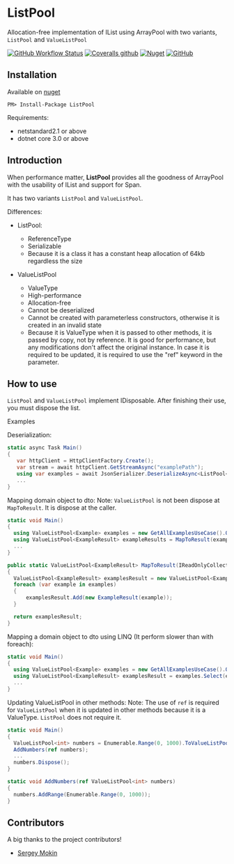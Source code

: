 # ListPool

Allocation-free implementation of IList using ArrayPool with two variants, `ListPool` and `ValueListPool`

[![GitHub Workflow Status](https://img.shields.io/github/workflow/status/faustodavid/ListPool/Build)](https://github.com/faustodavid/ListPool/actions)
[![Coveralls github](https://img.shields.io/coveralls/github/faustodavid/ListPool)](https://coveralls.io/github/faustodavid/ListPool)
[![Nuget](https://img.shields.io/nuget/v/ListPool)](https://www.nuget.org/packages/ListPool/)
[![GitHub](https://img.shields.io/github/license/faustodavid/ListPool)](https://github.com/faustodavid/ListPool/blob/master/LICENSE)


## Installation

Available on [nuget](https://www.nuget.org/packages/ListPool/)

	PM> Install-Package ListPool

Requirements:
* netstandard2.1 or above
* dotnet core 3.0 or above

## Introduction

When performance matter, **ListPool** provides all the goodness of ArrayPool with the usability of IList and support for Span.

It has two variants `ListPool` and `ValueListPool`.

Differences:

* ListPool:
  * ReferenceType
  * Serializable
  * Because it is a class it has a constant heap allocation of 64kb regardless the size

* ValueListPool
  * ValueType
  * High-performance
  * Allocation-free
  * Cannot be deserialized
  * Cannot be created with parameterless constructors, otherwise it is created in an invalid state
  * Because it is ValueType when it is passed to other methods, it is passed by copy, not by reference. It is good for performance, but any modifications don't affect the original instance. In case it is required to be updated, it is required to use the "ref" keyword in the parameter.

 ## How to use

 `ListPool` and `ValueListPool` implement IDisposable. After finishing their use, you must dispose the list.

 Examples

 Deserialization:

 ```csharp
static async Task Main()
{
    var httpClient = HttpClientFactory.Create();
    var stream = await httpClient.GetStreamAsync("examplePath");
    using var examples = await JsonSerializer.DeserializeAsync<ListPool<string>>(stream); 
    ...
}
 ```

 Mapping domain object to dto:
 Note: `ValueListPool` is not been dispose at `MapToResult`. It is dispose at the caller.

  ```csharp
static void Main()
{
    using ValueListPool<Example> examples = new GetAllExamplesUseCase().Query();
    using ValueListPool<ExampleResult> exampleResults = MapToResult(examples); 
    ...
}

public static ValueListPool<ExampleResult> MapToResult(IReadOnlyCollection<Example> examples)
{
    ValueListPool<ExampleResult> examplesResult = new ValueListPool<ExampleResult>(examples.Count);
    foreach (var example in examples)
    {
        examplesResult.Add(new ExampleResult(example));
    }

    return examplesResult;
}
  ```

Mapping a domain object to dto using LINQ (It perform slower than with foreach):

  ```csharp
static void Main()
{
    using ValueListPool<Example> examples = new GetAllExamplesUseCase().Query();
    using ValueListPool<ExampleResult> examplesResult = examples.Select(example => new ExampleResult(example)).ToValueListPool();
    ...
}
  ```

Updating ValueListPool in other methods:
Note: The use of `ref` is required for `ValueListPool` when it is updated in other methods because it is a ValueType. `ListPool` does not require it.

  ```csharp
static void Main()
{
    ValueListPool<int> numbers = Enumerable.Range(0, 1000).ToValueListPool();
    AddNumbers(ref numbers);
    ...
    numbers.Dispose();
}

static void AddNumbers(ref ValueListPool<int> numbers)
{
    numbers.AddRange(Enumerable.Range(0, 1000));
}
  ```



## Contributors

A big thanks to the project contributors!

* [Sergey Mokin](https://github.com/SergeyMokin)
